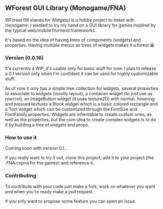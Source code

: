 ## WForest GUI Library (Monogame/FNA)

WForest (W stands for Widgets) is a hobby project to tinker with monogame. I wanted to try my hand on a GUI library for games
inspired by the typical web/mobile frontend frameworks.
 
It's based on the idea of having trees of components (widgets) and properties.
Having multiple menus as trees of widgets makes it a forest 😁

### Version (0.0.16)
It's currently a WIP, it's usable only for basic stuff for now. 
I plan to release a *0.1* version only when I'm confident it can be used
for highly customizable stuff.

As of now it only has a simple tree collection for widgets, 
several properties to associate to widgets (mostly layout), 
a container widget (to just use as row/col), 
an ImageButton widget (it uses texture2D) with normal, hovering and pressed textures 
a Block widget which is a basic colored 
rectangle and a Text widget which can be customized through the FontSize and FontFamily properties. 
Widgets are inheritable to create custom ones, as well as the properties, 
but the core idea to create complex widgets is to do it by building a tree of widgets and props.

### How to use it
Coming soon with version 0.1...

If you really want to try it out, clone this project, add it to your project (the .FNA.csproj for fna games)
and reference it. 

### Contributing

To contribute with your code just make a fork, work on whatever you want and when you're ready make a pull request.

If you only want to propose some feature you can open an issue.
